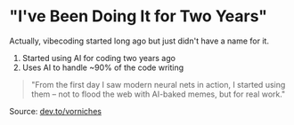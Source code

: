 # "I've Been Doing It for Two Years" 

Actually, vibecoding started long ago but just didn't have a name for it.


1. Started using AI for coding two years ago
2. Uses AI to handle ~90% of the code writing


> "From the first day I saw modern neural nets in action, I started using them – not to flood the web with AI-baked memes, but for real work."

Source: [dev.to/vorniches](https://dev.to/vorniches/vibe-coding-yeah-ive-been-doing-it-for-two-years-ea2)

